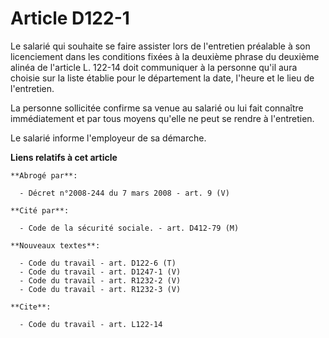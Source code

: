 # Article D122-1

Le salarié qui souhaite se faire assister lors de l'entretien préalable à son licenciement dans les conditions fixées à la
deuxième phrase du deuxième alinéa de l'article L. 122-14 doit communiquer à la personne qu'il aura choisie sur la liste
établie pour le département la date, l'heure et le lieu de l'entretien.

La personne sollicitée confirme sa venue au salarié ou lui fait connaître immédiatement et par tous moyens qu'elle ne peut se
rendre à l'entretien.

Le salarié informe l'employeur de sa démarche.

**Liens relatifs à cet article**

	**Abrogé par**:

	  - Décret n°2008-244 du 7 mars 2008 - art. 9 (V)

	**Cité par**:

	  - Code de la sécurité sociale. - art. D412-79 (M)

	**Nouveaux textes**:

	  - Code du travail - art. D122-6 (T)
	  - Code du travail - art. D1247-1 (V)
	  - Code du travail - art. R1232-2 (V)
	  - Code du travail - art. R1232-3 (V)

	**Cite**:

	  - Code du travail - art. L122-14
